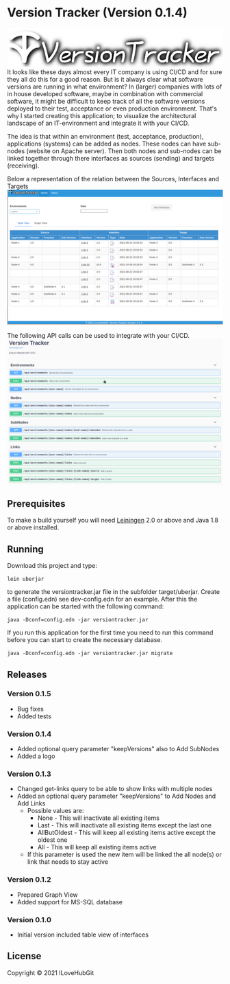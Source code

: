 # Version Tracker  (Version 0.1.4)
![VersionTracker][VT-image]
It looks like these days almost every IT company is using CI/CD and for sure they all do this for a good reason. But is it always clear what software versions are running in what environment? In (larger) companies with lots of in house developed software, maybe in combination with commercial software, it might be difficult to keep track of all the software versions deployed to their test, acceptance or even production environment. That's why I started creating this application; to visualize the architectural landscape of an IT-environment and integrate it with your CI/CD.

The idea is that within an environment (test, acceptance, production), applications (systems) can be added as nodes. These nodes can have sub-nodes (website on Apache server). Then both nodes and sub-nodes can be linked together through there interfaces as sources (sending) and targets (receiving).

Below a representation of the relation between the Sources, Interfaces and Targets
![Table View][screen-table]

The following API calls can be used to integrate with your CI/CD.
![Swagger page][screen-swagger]

## Prerequisites
To make a build yourself you will need [Leiningen][1] 2.0 or above and Java 1.8 or above installed.

## Running
Download this project and type:

    lein uberjar

to generate the versiontracker.jar file in the subfolder target/uberjar.
Create a file (config.edn) see dev-config.edn for an example. After this the application can be started with the following command:

    java -Dconf=config.edn -jar versiontracker.jar

If you run this application for the first time you need to run this command before you can start to create the necessary database.

    java -Dconf=config.edn -jar versiontracker.jar migrate

## Releases
### Version 0.1.5

- Bug fixes
- Added tests

### Version 0.1.4

- Added optional query parameter "keepVersions" also to Add SubNodes
- Added a logo

### Version 0.1.3

- Changed get-links query to be able to show links with multiple nodes
- Added an optional query parameter "keepVersions" to Add Nodes and Add Links
  - Possible values are:
    - None - This will inactivate all existing items
    - Last - This will inactivate all existing items except the last one
    - AllButOldest - This will keep all existing items active except the oldest one
    - All - This will keep all existing items active
  - If this parameter is used the new item will be linked the all node(s) or link that needs to stay active

### Version 0.1.2

- Prepared Graph View
- Added support for MS-SQL database

### Version 0.1.0

- Initial version included table view of interfaces

## License
Copyright © 2021 ILoveHubGit

[1]: https://github.com/technomancy/leiningen

[screen-table]: /resources/public/img/versiontracker-0.1.4.png "Table view"
[screen-swagger]: /resources/public/img/vt-swagger-0.1.0.png "Swagger view"
[VT-image]: /resources/public/img/vt-logo.svg "Logo"
